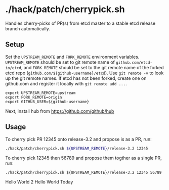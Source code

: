 # ./hack/patch/cherrypick.sh

Handles cherry-picks of PR(s) from etcd master to a stable etcd release branch automatically.

## Setup

Set the `UPSTREAM_REMOTE` and `FORK_REMOTE` environment variables.
`UPSTREAM_REMOTE` should be set to git remote name of `github.com/etcd-io/etcd`,
and `FORK_REMOTE` should be set to the git remote name of the forked etcd
repo (`github.com/${github-username}/etcd`). Use `git remote -v` to
look up the git remote names. If etcd has not been forked, create
one on github.com and register it locally with `git remote add ...`.


```
export UPSTREAM_REMOTE=upstream
export FORK_REMOTE=origin
export GITHUB_USER=${github-username}
```

Next, install hub from https://github.com/github/hub

## Usage

To cherry pick PR 12345 onto release-3.2 and propose is as a PR, run:

```sh
./hack/patch/cherrypick.sh ${UPSTREAM_REMOTE}/release-3.2 12345
```

To cherry pick 12345 then 56789 and propose them togther as a single PR, run:

```
./hack/patch/cherrypick.sh ${UPSTREAM_REMOTE}/release-3.2 12345 56789
```


Hello World 2
Hello World Today
